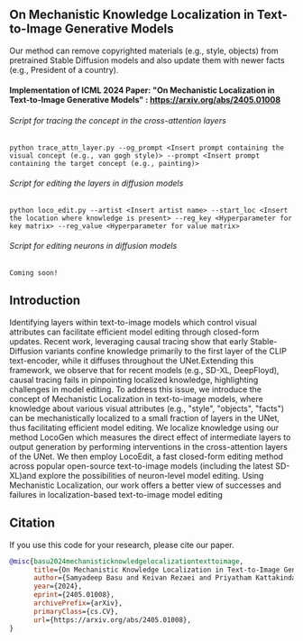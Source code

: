 ## On Mechanistic Knowledge Localization in Text-to-Image Generative Models

Our method can remove copyrighted materials (e.g., style, objects) from pretrained Stable Diffusion models and also update them with newer facts (e.g., President of a country). 

#### Implementation of ICML 2024 Paper: "On Mechanistic Localization in Text-to-Image Generative Models" : https://arxiv.org/abs/2405.01008

###### Script for tracing the concept in the cross-attention layers 
```python trace_attn_layer.py --og_prompt <Insert prompt containing the visual concept (e.g., van gogh style)> --prompt <Insert prompt containing the target concept (e.g., painting)>```


###### Script for editing the layers in diffusion models 
```python loco_edit.py --artist <Insert artist name> --start_loc <Insert the location where knowledge is present> --reg_key <Hyperparameter for key matrix> --reg_value <Hyperparameter for value matrix>```


###### Script for editing neurons in diffusion models
``` Coming soon! ```



## Introduction

Identifying layers within text-to-image models which control visual attributes can facilitate efficient model editing through closed-form updates. Recent work, leveraging causal tracing show that early Stable-Diffusion variants confine knowledge primarily to the first layer of the CLIP text-encoder, while it diffuses throughout the UNet.Extending this framework, we observe that for recent models (e.g., SD-XL, DeepFloyd), causal tracing fails in pinpointing localized knowledge, highlighting challenges in model editing. To address this issue, we introduce the concept of Mechanistic Localization in text-to-image models, where knowledge about various visual attributes (e.g., "style", "objects", "facts") can be mechanistically localized to a small fraction of layers in the UNet, thus facilitating efficient model editing. We localize knowledge using our method LocoGen which measures the direct effect of intermediate layers to output generation by performing interventions in the cross-attention layers of the UNet. We then employ LocoEdit, a fast closed-form editing method across popular open-source text-to-image models (including the latest SD-XL)and explore the possibilities of neuron-level model editing. Using Mechanistic Localization, our work offers a better view of successes and failures in localization-based text-to-image model editing


## Citation
If you use this code for your research, please cite our paper.

```bibtex
@misc{basu2024mechanisticknowledgelocalizationtexttoimage,
      title={On Mechanistic Knowledge Localization in Text-to-Image Generative Models}, 
      author={Samyadeep Basu and Keivan Rezaei and Priyatham Kattakinda and Ryan Rossi and Cherry Zhao and Vlad Morariu and Varun Manjunatha and Soheil Feizi},
      year={2024},
      eprint={2405.01008},
      archivePrefix={arXiv},
      primaryClass={cs.CV},
      url={https://arxiv.org/abs/2405.01008},
}

```
